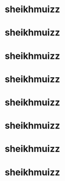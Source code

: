# sheikhmuizz
# sheikhmuizz
# sheikhmuizz
# sheikhmuizz
# sheikhmuizz
# sheikhmuizz
# sheikhmuizz
# sheikhmuizz
